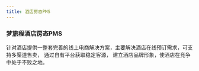 ```yaml
---
title: 酒店房态PMS
---
```


### 梦旅程酒店房态PMS
针对酒店提供一整套完善的线上电商解决方案，主要解决酒店在线预订需求，可支持多渠道售卖， 通过自有平台获取稳定客源，
建立酒店品牌形象，使酒店在竞争中处于不败之地。